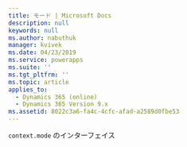 ```yaml
---
title: モード | Microsoft Docs
description: null
keywords: null
ms.author: nabuthuk
manager: kvivek
ms.date: 04/23/2019
ms.service: powerapps
ms.suite: ''
ms.tgt_pltfrm: ''
ms.topic: article
applies_to:
  - Dynamics 365 (online)
  - Dynamics 365 Version 9.x
ms.assetid: 8022c3a6-fa4c-4cfc-afad-a2589d0fbe53
---
```


`context.mode` のインターフェイス
